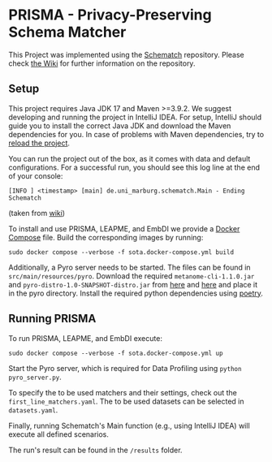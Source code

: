 # PRISMA - Privacy-Preserving Schema Matcher

This Project was implemented using the [Schematch](https://github.com/avielhauer/schematch) repository.
Please check [the Wiki](https://github.com/avielhauer/schematch/wiki) for further information on the repository.

## Setup
This project requires Java JDK 17 and Maven >=3.9.2. We suggest developing and running the project in IntelliJ IDEA.
For setup, IntelliJ should guide you to install the correct Java JDK and download the Maven dependencies for you.
In case of problems with Maven dependencies, try to [reload the project](https://www.jetbrains.com/help/idea/delegate-build-and-run-actions-to-maven.html#maven_reimport).

You can run the project out of the box, as it comes with data and default configurations.
For a successful run, you should see this log line at the end of your console:
```
[INFO ] <timestamp> [main] de.uni_marburg.schematch.Main - Ending Schematch
```
(taken from [wiki](https://github.com/avielhauer/schematch/wiki#setup))

To install and use PRISMA, LEAPME, and EmbDI we provide a [Docker Compose](https://docs.docker.com/compose/) file.
Build the corresponding images by running:

```
sudo docker compose --verbose -f sota.docker-compose.yml build
```

Additionally, a Pyro server needs to be started. 
The files can be found in `src/main/resources/pyro`.
Download the required `metanome-cli-1.1.0.jar` and `pyro-distro-1.0-SNAPSHOT-distro.jar` from [here](https://github.com/sekruse/metanome-cli/releases/tag/v1.1.0) 
and [here](https://github.com/HPI-Information-Systems/pyro/releases/tag/v1.0) and place it in the pyro directory.
Install the required python dependencies using [poetry](https://python-poetry.org/). 

## Running PRISMA

To run PRISMA, LEAPME, and EmbDI execute:
```
sudo docker compose --verbose -f sota.docker-compose.yml up
```
Start the Pyro server, which is required for Data Profiling using
```python pyro_server.py```.


To specify the to be used matchers and their settings, check out the `first_line_matchers.yaml`.
The to be used datasets can be selected in `datasets.yaml`.

Finally, running Schematch's Main function (e.g., using IntelliJ IDEA) will execute all defined
scenarios.

The run's result can be found in the `/results` folder.